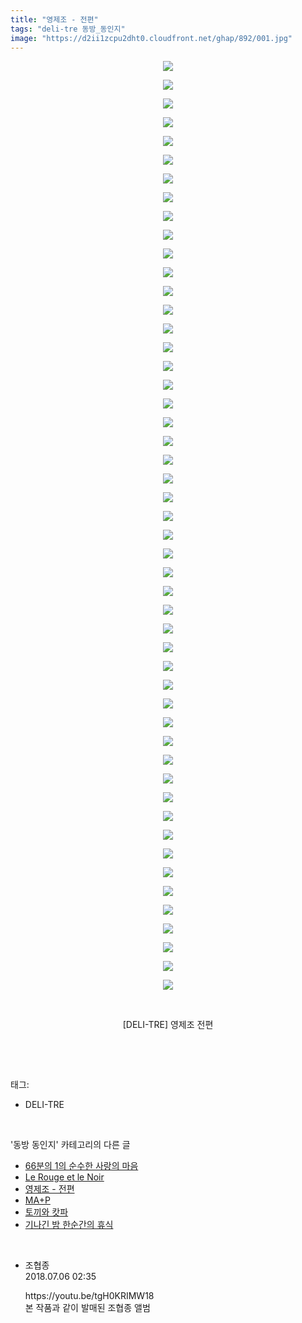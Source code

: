 ```yaml
---
title: "영제조 - 전편"
tags: "deli-tre 동방_동인지"
image: "https://d2ii1zcpu2dht0.cloudfront.net/ghap/892/001.jpg"
---
```

<div class="article">
<p style="text-align: center; clear: none; float: none;"><img src="{{ site.imgserver9 }}/ghap/892/001.jpg"/></p>
<p style="text-align: center; clear: none; float: none;"><img src="{{ site.imgserver9 }}/ghap/892/002.jpg"/></p>
<p style="text-align: center; clear: none; float: none;"><img src="{{ site.imgserver9 }}/ghap/892/003.jpg"/></p>
<p style="text-align: center; clear: none; float: none;"><img src="{{ site.imgserver9 }}/ghap/892/004.jpg"/></p>
<p style="text-align: center; clear: none; float: none;"><img src="{{ site.imgserver9 }}/ghap/892/005.jpg"/></p>
<p style="text-align: center; clear: none; float: none;"><img src="{{ site.imgserver9 }}/ghap/892/006.jpg"/></p>
<p style="text-align: center; clear: none; float: none;"><img src="{{ site.imgserver9 }}/ghap/892/007.jpg"/></p>
<p style="text-align: center; clear: none; float: none;"><img src="{{ site.imgserver9 }}/ghap/892/008.jpg"/></p>
<p style="text-align: center; clear: none; float: none;"><img src="{{ site.imgserver9 }}/ghap/892/009.jpg"/></p>
<p style="text-align: center; clear: none; float: none;"><img src="{{ site.imgserver9 }}/ghap/892/010.jpg"/></p>
<p style="text-align: center; clear: none; float: none;"><img src="{{ site.imgserver9 }}/ghap/892/011.jpg"/></p>
<p style="text-align: center; clear: none; float: none;"><img src="{{ site.imgserver9 }}/ghap/892/012.jpg"/></p>
<p style="text-align: center; clear: none; float: none;"><img src="{{ site.imgserver9 }}/ghap/892/013.jpg"/></p>
<p style="text-align: center; clear: none; float: none;"><img src="{{ site.imgserver9 }}/ghap/892/014.jpg"/></p>
<p style="text-align: center; clear: none; float: none;"><img src="{{ site.imgserver9 }}/ghap/892/015.jpg"/></p>
<p style="text-align: center; clear: none; float: none;"><img src="{{ site.imgserver9 }}/ghap/892/016.jpg"/></p>
<p style="text-align: center; clear: none; float: none;"><img src="{{ site.imgserver9 }}/ghap/892/017.jpg"/></p>
<p style="text-align: center; clear: none; float: none;"><img src="{{ site.imgserver9 }}/ghap/892/018.jpg"/></p>
<p style="text-align: center; clear: none; float: none;"><img src="{{ site.imgserver9 }}/ghap/892/019.jpg"/></p>
<p style="text-align: center; clear: none; float: none;"><img src="{{ site.imgserver9 }}/ghap/892/020.jpg"/></p>
<p style="text-align: center; clear: none; float: none;"><img src="{{ site.imgserver9 }}/ghap/892/021.jpg"/></p>
<p style="text-align: center; clear: none; float: none;"><img src="{{ site.imgserver9 }}/ghap/892/022.jpg"/></p>
<p style="text-align: center; clear: none; float: none;"><img src="{{ site.imgserver9 }}/ghap/892/023.jpg"/></p>
<p style="text-align: center; clear: none; float: none;"><img src="{{ site.imgserver9 }}/ghap/892/024.jpg"/></p>
<p style="text-align: center; clear: none; float: none;"><img src="{{ site.imgserver9 }}/ghap/892/025.jpg"/></p>
<p style="text-align: center; clear: none; float: none;"><img src="{{ site.imgserver9 }}/ghap/892/026.jpg"/></p>
<p style="text-align: center; clear: none; float: none;"><img src="{{ site.imgserver9 }}/ghap/892/027.jpg"/></p>
<p style="text-align: center; clear: none; float: none;"><img src="{{ site.imgserver9 }}/ghap/892/028.jpg"/></p>
<p style="text-align: center; clear: none; float: none;"><img src="{{ site.imgserver9 }}/ghap/892/029.jpg"/></p>
<p style="text-align: center; clear: none; float: none;"><img src="{{ site.imgserver9 }}/ghap/892/030.jpg"/></p>
<p style="text-align: center; clear: none; float: none;"><img src="{{ site.imgserver9 }}/ghap/892/031.jpg"/></p>
<p style="text-align: center; clear: none; float: none;"><img src="{{ site.imgserver9 }}/ghap/892/032.jpg"/></p>
<p style="text-align: center; clear: none; float: none;"><img src="{{ site.imgserver9 }}/ghap/892/033.jpg"/></p>
<p style="text-align: center; clear: none; float: none;"><img src="{{ site.imgserver9 }}/ghap/892/034.jpg"/></p>
<p style="text-align: center; clear: none; float: none;"><img src="{{ site.imgserver9 }}/ghap/892/035.jpg"/></p>
<p style="text-align: center; clear: none; float: none;"><img src="{{ site.imgserver9 }}/ghap/892/036.jpg"/></p>
<p style="text-align: center; clear: none; float: none;"><img src="{{ site.imgserver9 }}/ghap/892/037.jpg"/></p>
<p style="text-align: center; clear: none; float: none;"><img src="{{ site.imgserver9 }}/ghap/892/038.jpg"/></p>
<p style="text-align: center; clear: none; float: none;"><img src="{{ site.imgserver9 }}/ghap/892/039.jpg"/></p>
<p style="text-align: center; clear: none; float: none;"><img src="{{ site.imgserver9 }}/ghap/892/040.jpg"/></p>
<p style="text-align: center; clear: none; float: none;"><img src="{{ site.imgserver9 }}/ghap/892/041.jpg"/></p>
<p style="text-align: center; clear: none; float: none;"><img src="{{ site.imgserver9 }}/ghap/892/042.jpg"/></p>
<p style="text-align: center; clear: none; float: none;"><img src="{{ site.imgserver9 }}/ghap/892/043.jpg"/></p>
<p style="text-align: center; clear: none; float: none;"><img src="{{ site.imgserver9 }}/ghap/892/044.jpg"/></p>
<p style="text-align: center; clear: none; float: none;"><img src="{{ site.imgserver9 }}/ghap/892/045.jpg"/></p>
<p style="text-align: center; clear: none; float: none;"><img src="{{ site.imgserver9 }}/ghap/892/046.jpg"/></p>
<p style="text-align: center; clear: none; float: none;"><img src="{{ site.imgserver9 }}/ghap/892/047.jpg"/></p>
<p style="text-align: center; clear: none; float: none;"><img src="{{ site.imgserver9 }}/ghap/892/048.jpg"/></p>
<p style="text-align: center; clear: none; float: none;"><img src="{{ site.imgserver9 }}/ghap/892/049.jpg"/></p>
<p style="text-align: center; clear: none; float: none;"><img src="{{ site.imgserver9 }}/ghap/892/050.jpg"/></p>
<p style="text-align: center; clear: none; float: none;"><br/></p>
<p style="text-align: center; clear: none; float: none;">[DELI-TRE] 영제조 전편</p>
<p><br/></p>
</div><br/>
<div class="tagTrail">
<p>태그: </p>
<ul>
<li>DELI-TRE</li>
</ul>
</div><br/>
<div class="another">
<p>'동방 동인지' 카테고리의 다른 글</p>
<ul>
<li><a href="/ghap_894">66분의 1의 순수한 사랑의 마음</a></li>
<li><a href="/ghap_893">Le Rouge et le Noir</a></li>
<li><a href="/ghap_892">영제조 - 전편</a></li>
<li><a href="/ghap_891">MA+P</a></li>
<li><a href="/ghap_890">토끼와 캇파</a></li>
<li><a href="/ghap_889">기나긴 밤 한순간의 휴식</a></li>
</ul>
</div><br/>
<div class="cb_module cb_fluid">
<div class="cb_wrt cb_profile">
<div class="comment">
<ul>
<li class="cb_thumb_off" id="comment15281223">
<div class="cb_comment_area">
<div class="cb_info_area">
<div class="cb_section">
<span class="cb_nick_name">조협종</span>
</div>
<div class="cb_section">
<span class="cb_date">2018.07.06 02:35 </span>
</div>
</div>
<div class="cb_dsc_comment">
<p class="cb_dsc">
											https://youtu.be/tgH0KRIMW18<br/>
본 작품과 같이 발매된 조협종 앨범
										</p>
</div>
</div></li>
</ul>
</div>
</div><!-- commentList close -->
</div><br/>
